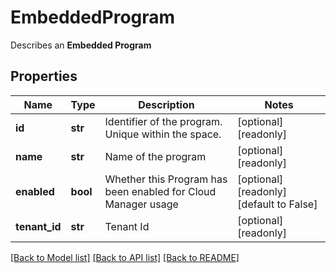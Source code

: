 # EmbeddedProgram

Describes an __Embedded Program__
## Properties
Name | Type | Description | Notes
------------ | ------------- | ------------- | -------------
**id** | **str** | Identifier of the program. Unique within the space. | [optional] [readonly] 
**name** | **str** | Name of the program | [optional] [readonly] 
**enabled** | **bool** | Whether this Program has been enabled for Cloud Manager usage | [optional] [readonly] [default to False]
**tenant_id** | **str** | Tenant Id | [optional] [readonly] 

[[Back to Model list]](../README.md#documentation-for-models) [[Back to API list]](../README.md#documentation-for-api-endpoints) [[Back to README]](../README.md)


